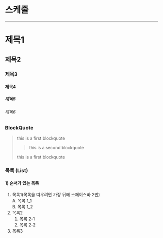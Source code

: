 # 스케줄

---

# 제목1

## 제목2

### 제목3

#### 제목4

##### 제목5

###### 제목6

### BlockQuote

> this is a first blockquote
>
> > this is a second blockquote
>
> this is a first blockquote

### 목록 (List)

#### 1) 순서가 있는 목록

1. 목록1(목록을 띠우려면 가장 뒤에 스페이스바 2번)  
   A. 목록 1_1  
   B. 목록 1_2
2. 목록2
   1. 목록 2-1
   2. 목록 2-2
3. 목록3
